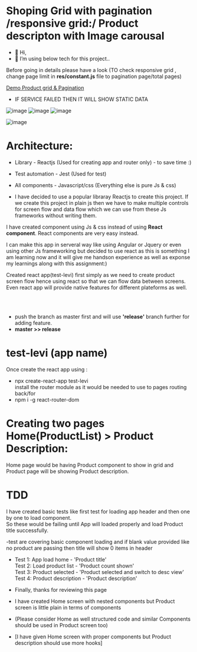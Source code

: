 
# Shoping Grid with pagination /responsive grid:/ Product descripton with Image carousal

- 👋 Hi, 
- 👀 I’m using below tech for this project..

Before going in details please have a look (TO check responsive grid , change page limit in <b>res/constant.js</b> file to pagination page/total pages)

<a href="https://viptomer1.github.io/">Demo Product grid & Pagination</a>

- IF SERVICE FAILED THEN IT WILL SHOW STATIC DATA 

![image](https://user-images.githubusercontent.com/80127823/111080259-906f4f80-84f5-11eb-9330-2c7cd55b39ca.png)
![image](https://user-images.githubusercontent.com/80127823/111165213-ad0f9400-8596-11eb-9bc8-5ccd1c514c41.png)
![image](https://user-images.githubusercontent.com/80127823/111165310-c9abcc00-8596-11eb-8a77-6af4eaa407df.png)

![image](https://user-images.githubusercontent.com/80127823/111165473-f8c23d80-8596-11eb-8f7b-c3433adcdd21.png)



# Architecture:


- Library - Reactjs (Used for creating app and router only) - to save time :)
- Test automation - Jest (Used for test)
- All components - Javascript/css (Everything else is pure Js & css)<br>

- I have decided to use a popular libraray Reactjs to create this project. If we create this project in plain js then we have to make multiple controls for screen flow and data flow which we can use from these Js frameworks without writing them.<br>

I have created component using Js & css instead of using <b>React component</b>. React components are very easy instead.

I can make this app in serveral way like using Angular or Jquery or even using other Js frameworking but decided to use react as this is something I am learning now and it will give me handson experience as well as exponse my learnings along with this assignment:)



Created react app(test-levi) first simply as we need to create product screen flow hence using react so that we can flow data between screens.
<br>Even react app will provide native features for different plateforms as well.


<br><br>
- push the branch as master first and will use <b>'release'</b> branch further for adding feature.
- <b>master >> release</b>

# test-levi (app name)
Once create the react app using : 
- npx create-react-app test-levi<br>
install the router module as it would be needed to use to pages routing back/for
- npm i -g react-router-dom 

# Creating two pages Home(ProductList) > Product Description:<br>

Home page would be having Product component to show in grid and Product page will be showing Product description.

# TDD
I have created basic tests like first test for loading app header and then one by one to load component.
<br> So these would be failing until App will loaded properly and load Product title successfully.

-test are covering basic component loading and if blank value provided like no product are passing then title will show 0 items in header

- Test 1: App load home - 'Product title'<br>
Test 2: Load product list - 'Product count shown'<br>
Test 3: Product selected - 'Product selected and switch to desc view'<br>
Test 4: Product description - 'Product description'<br>

 - Finally, thanks for reviewing this page
 - I have created Home screen with nested components but Product screen is little plain in terms of components<br>
 - (Please consider Home as well structured code and similar Components should be used in Product screen too)
 - [I have given Home screen with proper components but Product description should use more hooks]


